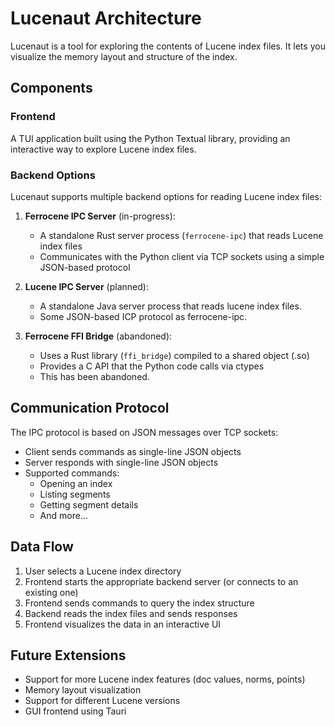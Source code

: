 # Lucenaut Architecture

Lucenaut is a tool for exploring the contents of Lucene index files. It lets you visualize the memory layout and structure of the index.

## Components

### Frontend

A TUI application built using the Python Textual library, providing an interactive way to explore Lucene index files.

### Backend Options

Lucenaut supports multiple backend options for reading Lucene index files:


1. **Ferrocene IPC Server** (in-progress):
   - A standalone Rust server process (`ferrocene-ipc`) that reads Lucene index files
   - Communicates with the Python client via TCP sockets using a simple JSON-based protocol

2. **Lucene IPC Server** (planned):
   - A standalone Java server process that reads lucene index files.
   - Some JSON-based ICP protocol as ferrocene-ipc.

2. **Ferrocene FFI Bridge** (abandoned):
   - Uses a Rust library (`ffi_bridge`) compiled to a shared object (.so)
   - Provides a C API that the Python code calls via ctypes
   - This has been abandoned.

## Communication Protocol

The IPC protocol is based on JSON messages over TCP sockets:

- Client sends commands as single-line JSON objects
- Server responds with single-line JSON objects
- Supported commands:
  - Opening an index
  - Listing segments
  - Getting segment details
  - And more...

## Data Flow

1. User selects a Lucene index directory
2. Frontend starts the appropriate backend server (or connects to an existing one)
3. Frontend sends commands to query the index structure
4. Backend reads the index files and sends responses
5. Frontend visualizes the data in an interactive UI

## Future Extensions

- Support for more Lucene index features (doc values, norms, points)
- Memory layout visualization
- Support for different Lucene versions
- GUI frontend using Tauri
